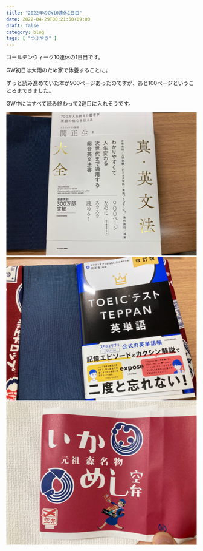 ```yaml
---
title: "2022年のGW10連休1日目"
date: 2022-04-29T00:21:50+09:00
draft: false
category: blog
tags: [ "つぶやき" ]
---
```

ゴールデンウィーク10連休の1日目です。  
<!--more-->

GW初日は大雨のため家で休養することに。  

ずっと読み進めていた本が900ページあったのですが、あと100ページということろまできました。  

GW中にはすべて読み終わって2巡目に入れそうです。

![](./img/1.jpg)
![](./img/2.jpg)
![](./img/3.jpg)